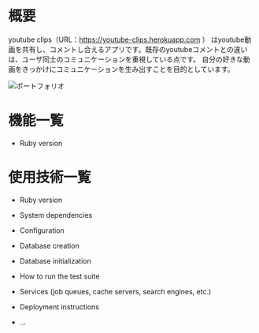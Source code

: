 # 概要
youtube clips（URL：https://youtube-clips.herokuapp.com ）
はyoutube動画を共有し、コメントし合えるアプリです。既存のyoutubeコメントとの違いは、ユーザ同士のコミュニケーションを重視している点です。
自分の好きな動画をきっかけにコミュニケーションを生み出すことを目的としています。

![ポートフォリオ](https://user-images.githubusercontent.com/59391263/81496377-4d02ee00-92f2-11ea-94d4-3eedcc44fb1e.png)

# 機能一覧

* Ruby version


# 使用技術一覧


* Ruby version

* System dependencies

* Configuration

* Database creation

* Database initialization

* How to run the test suite

* Services (job queues, cache servers, search engines, etc.)

* Deployment instructions

* ...
